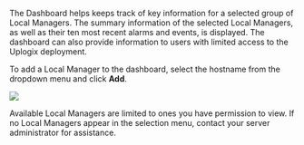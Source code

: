 <!-- 5.4 -->
The Dashboard helps keeps track of key information for a selected group of Local Managers. The summary information of the selected Local Managers, as well as their ten most recent alarms and events, is displayed. The dashboard can also provide information to users with limited access to the Uplogix deployment. 

To add a Local Manager to the dashboard, select the hostname from the dropdown menu and click **Add**.
 
![](http://uplogix.com/support/docs/img/6.0/uplogix-control-center-dashboard.png)
 
Available Local Managers are limited to ones you have permission to view. If no Local Managers appear in the selection menu, contact your server administrator for assistance.